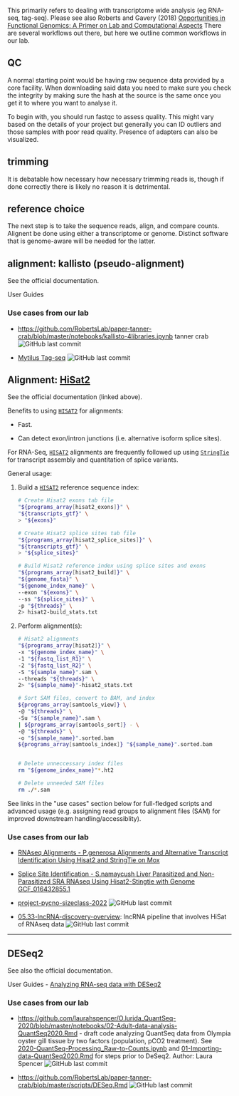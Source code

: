 This primarily refers to dealing with transcriptome wide analysis (eg RNA-seq, tag-seq). Please see also Roberts and Gavery (2018) [Opportunities in Functional Genomics: A Primer on Lab and Computational Aspects](http://eagle.fish.washington.edu/whale/pub/jsr37309_1r8rd0.pdf) There are several workflows out there, but here we outline common workflows in our lab.

## QC

A normal starting point would be having raw sequence data provided by a core facility. When downloading said data you need to make sure you check the integrity by making sure the hash at the source is the same once you get it to where you want to analyse it.

To begin with, you should run fastqc to assess quality. This might vary based on the details of your project but generally you can ID outliers and those samples with poor read quality. Presence of adapters can also be visualized.

## trimming

It is debatable how necessary how necessary trimming reads is, though if done correctly there is likely no reason it is detrimental.

## reference choice

The next step is to take the sequence reads, align, and compare counts. Alignent be done using either a transcriptome or genome. Distinct software that is genome-aware will be needed for the latter.

## alignment: kallisto (pseudo-alignment)

See the official documentation.

User Guides

### Use cases from our lab

-   <https://github.com/RobertsLab/paper-tanner-crab/blob/master/notebooks/kallisto-4libraries.ipynb> tanner crab ![GitHub last commit](https://img.shields.io/github/last-commit/RobertsLab/paper-tanner-crab)

-   [Mytilus Tag-seq](https://github.com/mattgeorgephd/PSMFC-mytilus-byssus-pilot/blob/main/code/07-kallisto.md) ![GitHub last commit](https://img.shields.io/github/last-commit/mattgeorgephd/PSMFC-mytilus-byssus-pilot)

## Alignment: [HiSat2](https://daehwankimlab.github.io/hisat2/manual/)

See the official documentation (linked above).

Benefits to using [`HISAT2`](https://daehwankimlab.github.io/hisat2/) for alignments:

-   Fast.

-   Can detect exon/intron junctions (i.e. alternative isoform splice sites).

For RNA-Seq, [`HISAT2`](https://daehwankimlab.github.io/hisat2/) alignments are frequently followed up using [`StringTie`](https://ccb.jhu.edu/software/stringtie/) for transcript assembly and quantitation of splice variants.

General usage:

1.  Build a [`HISAT2`](https://daehwankimlab.github.io/hisat2/) reference sequence index:

    ``` bash
    # Create Hisat2 exons tab file
    "${programs_array[hisat2_exons]}" \
    "${transcripts_gtf}" \
    > "${exons}"

    # Create Hisat2 splice sites tab file
    "${programs_array[hisat2_splice_sites]}" \
    "${transcripts_gtf}" \
    > "${splice_sites}"

    # Build Hisat2 reference index using splice sites and exons
    "${programs_array[hisat2_build]}" \
    "${genome_fasta}" \
    "${genome_index_name}" \
    --exon "${exons}" \
    --ss "${splice_sites}" \
    -p "${threads}" \
    2> hisat2-build_stats.txt
    ```

2.  Perform alignment(s):

    ``` bash
    # Hisat2 alignments
    "${programs_array[hisat2]}" \
    -x "${genome_index_name}" \
    -1 "${fastq_list_R1}" \
    -2 "${fastq_list_R2}" \
    -S "${sample_name}".sam \
    --threads "${threads}" \
    2> "${sample_name}"-hisat2_stats.txt

    # Sort SAM files, convert to BAM, and index
    ${programs_array[samtools_view]} \
    -@ "${threads}" \
    -Su "${sample_name}".sam \
    | ${programs_array[samtools_sort]} - \
    -@ "${threads}" \
    -o "${sample_name}".sorted.bam
    ${programs_array[samtools_index]} "${sample_name}".sorted.bam


    # Delete unneccessary index files
    rm "${genome_index_name}"*.ht2

    # Delete unneeded SAM files
    rm ./*.sam
    ```

See links in the "use cases" section below for full-fledged scripts and advanced usage (e.g. assigning read groups to alignment files (SAM) for improved downstream handling/accessiblity).

### Use cases from our lab

-   [RNAseq Alignments - P.generosa Alignments and Alternative Transcript Identification Using Hisat2 and StringTie on Mox](https://robertslab.github.io/sams-notebook/posts/2022/2022-09-14-RNAseq-Alignments---P.generosa-Alignments-and-Alternative-Transcript-Identification-Using-Hisat2-and-StringTie-on-Mox/)

-   [Splice Site Identification - S.namaycush Liver Parasitized and Non-Parasitized SRA RNAseq Using Hisat2-Stingtie with Genome GCF_016432855.1](https://robertslab.github.io/sams-notebook/posts/2022/2022-08-10-Splice-Site-Identification---S.namaycush-Liver-Parasitized-and-Non-Parasitized-SRA-RNAseq-Using-Hisat2-Stingtie-with-Genome-GCF_016432855.1/)

-   [project-pycno-sizeclass-2022](https://github.com/grace-ac/project-pycno-sizeclass-2022/blob/main/code/05-hisat.md) ![GitHub last commit](https://img.shields.io/github/last-commit/grace-ac/project-pycno-sizeclass-2022)

-   [05.33-lncRNA-discovery-overview](https://github.com/urol-e5/deep-dive/blob/main/D-Apul/code/05.33-lncRNA-discovery-overview.md): lncRNA pipeline that involves HiSat of RNAseq data ![GitHub last commit](https://img.shields.io/github/last-commit/urol-e5/deep-dive)

------------------------------------------------------------------------

## DESeq2

See also the official documentation.

User Guides - [Analyzing RNA-seq data with DESeq2](http://bioconductor.org/packages/release/bioc/vignettes/DESeq2/inst/doc/DESeq2.html)

### Use cases from our lab

-   <https://github.com/laurahspencer/O.lurida_QuantSeq-2020/blob/master/notebooks/02-Adult-data-analysis-QuantSeq2020.Rmd> - draft code analyzing QuantSeq data from Olympia oyster gill tissue by two factors (population, pCO2 treatment). See [2020-QuantSeq-Processing_Raw-to-Counts.ipynb](https://github.com/laurahspencer/O.lurida_QuantSeq-2020/blob/master/notebooks/2020-QuantSeq-Processing_Raw-to-Counts.ipynb) and [01-Importing-data-QuantSeq2020.Rmd](https://github.com/laurahspencer/O.lurida_QuantSeq-2020/blob/master/notebooks/01-Importing-data-QuantSeq2020.Rmd) for steps prior to DeSeq2. Author: Laura Spencer ![GitHub last commit](https://img.shields.io/github/last-commit/laurahspencer/O.lurida_QuantSeq-2020)

-   <https://github.com/RobertsLab/paper-tanner-crab/blob/master/scripts/DESeq.Rmd> ![GitHub last commit](https://img.shields.io/github/last-commit/RobertsLab/paper-tanner-crab)
